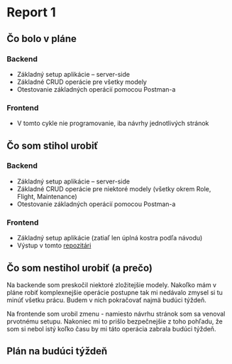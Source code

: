 # Report 1

## Čo bolo v pláne

### Backend
 - Základný setup aplikácie – server-side 
 - Základné CRUD operácie pre všetky modely 
 - Otestovanie základných operácií pomocou Postman-a 

### Frontend
 - V tomto cykle nie programovanie, iba návrhy jednotlivých stránok 

## Čo som stihol urobiť

### Backend
- Základný setup aplikácie – server-side
- Základné CRUD operácie pre niektoré modely (všetky
okrem Role, Flight, Maintenance)
- Otestovanie základných operácií pomocou Postman-a

### Frontend
- Základný setup aplikácie (zatiaľ len úplná kostra podľa návodu)
- Výstup v tomto [repozitári]()

## Čo som nestihol urobiť (a prečo)

Na backende som preskočil niektoré zložitejšie modely. Nakoľko mám v pláne robiť komplexnejšie operácie postupne tak mi nedávalo zmysel si tu minúť všetku prácu. Budem v nich pokračovať najmä budúci týždeň.

Na frontende som urobil zmenu - namiesto návrhu stránok som sa venoval prvotnému setupu. Nakoniec mi to prišlo bezpečnejšie z toho pohľadu, že som si nebol istý koľko času by mi táto operácia zabrala budúci týždeň.

## Plán na budúci týždeň